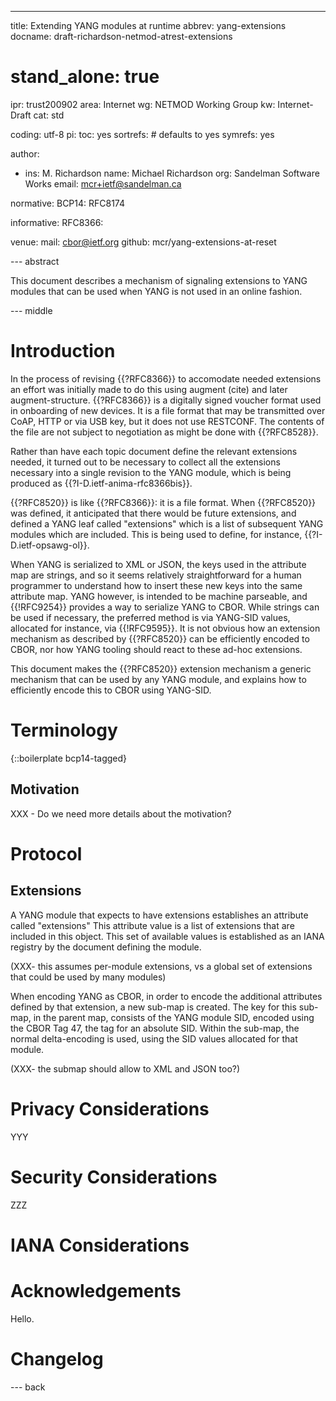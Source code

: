 ---
title: Extending YANG modules at runtime
abbrev: yang-extensions
docname: draft-richardson-netmod-atrest-extensions

# stand_alone: true

ipr: trust200902
area: Internet
wg: NETMOD Working Group
kw: Internet-Draft
cat: std

coding: utf-8
pi:
  toc: yes
  sortrefs:   # defaults to yes
  symrefs: yes

author:

- ins: M. Richardson
  name: Michael Richardson
  org: Sandelman Software Works
  email: mcr+ietf@sandelman.ca

normative:
  BCP14: RFC8174

informative:
  RFC8366:

venue:
  mail: cbor@ietf.org
  github: mcr/yang-extensions-at-reset

--- abstract

This document describes a mechanism of signaling extensions to YANG modules that
can be used when YANG is not used in an online fashion.

--- middle

# Introduction

In the process of revising {{?RFC8366}} to accomodate needed extensions an effort was initially made to do this using augment (cite) and later augment-structure.
{{?RFC8366}} is a digitally signed voucher format used in onboarding of new devices.
It is a file format that may be transmitted over CoAP, HTTP or via USB key, but it does not use RESTCONF.  The contents of the file are not subject to negotiation as might be done with
{{?RFC8528}}.

Rather than have each topic document define the relevant extensions needed, it turned out to be necessary to collect all the extensions necessary into a single revision to the YANG module, which is being produced as {{?I-D.ietf-anima-rfc8366bis}}.

{{?RFC8520}} is like {{?RFC8366}}: it is a file format.  When {{?RFC8520}} was defined, it anticipated that there would be future extensions, and defined a YANG leaf called "extensions"
which is a list of subsequent YANG modules which are included.  This is being used to define, for instance, {{?I-D.ietf-opsawg-ol}}.

When YANG is serialized to XML or JSON, the keys used in the attribute map are strings, and so it seems relatively straightforward for a human programmer to understand how to insert these new keys into the same attribute map.
YANG however, is intended to be machine parseable, and {{!RFC9254}} provides a way to serialize YANG to CBOR.  While strings can be used if necessary, the preferred method is via YANG-SID values, allocated for instance, via {{!RFC9595}}.
It is not obvious how an extension mechanism as described by {{?RFC8520}} can be efficiently encoded to CBOR, nor how YANG tooling should react to these ad-hoc extensions.

This document makes the {{?RFC8520}} extension mechanism a generic mechanism that can be used by any YANG module, and explains how to efficiently encode this to CBOR using YANG-SID.

# Terminology

{::boilerplate bcp14-tagged}

## Motivation

XXX - Do we need more details about the motivation?

# Protocol

## Extensions

A YANG module that expects to have extensions establishes an attribute called "extensions"
This attribute value is a list of extensions that are included in this object.
This set of available values is established as an IANA registry by the document defining the module.

(XXX- this assumes per-module extensions, vs a global set of extensions that could be used by many modules)

When encoding YANG as CBOR, in order to encode the additional attributes defined by that extension, a new sub-map is created.
The key for this sub-map, in the parent map, consists of the YANG module SID, encoded using the CBOR Tag 47, the tag for an absolute SID.
Within the sub-map, the normal delta-encoding is used, using the SID values allocated for that module.

(XXX- the submap should allow to XML and JSON too?)

# Privacy Considerations

YYY

# Security Considerations

ZZZ

# IANA Considerations

# Acknowledgements

Hello.

# Changelog


--- back

